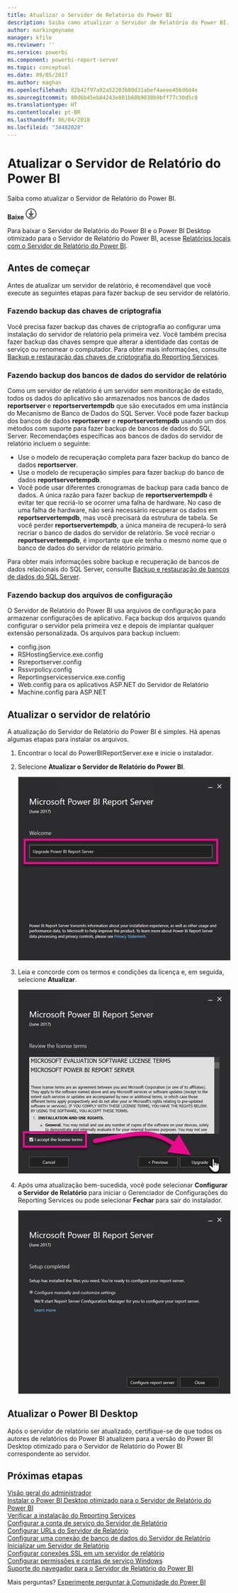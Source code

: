 ```yaml
---
title: Atualizar o Servidor de Relatório do Power BI
description: Saiba como atualizar o Servidor de Relatório do Power BI.
author: markingmyname
manager: kfile
ms.reviewer: ''
ms.service: powerbi
ms.component: powerbi-report-server
ms.topic: conceptual
ms.date: 09/05/2017
ms.author: maghan
ms.openlocfilehash: 82b42f97a92a52203b80d31abef4aeee456d6d4e
ms.sourcegitcommit: 80d6b45eb84243e801b60b9038b9bff77c30d5c8
ms.translationtype: HT
ms.contentlocale: pt-BR
ms.lasthandoff: 06/04/2018
ms.locfileid: "34482028"
---
```

# <a name="upgrade-power-bi-report-server"></a>Atualizar o Servidor de Relatório do Power BI
Saiba como atualizar o Servidor de Relatório do Power BI.

 **Baixe** ![baixe](media/upgrade/download.png "baixe")

Para baixar o Servidor de Relatório do Power BI e o Power BI Desktop otimizado para o Servidor de Relatório do Power BI, acesse [Relatórios locais com o Servidor de Relatório do Power BI](https://powerbi.microsoft.com/report-server/).

## <a name="before-you-begin"></a>Antes de começar
Antes de atualizar um servidor de relatório, é recomendável que você execute as seguintes etapas para fazer backup de seu servidor de relatório.

### <a name="backing-up-the-encryption-keys"></a>Fazendo backup das chaves de criptografia
Você precisa fazer backup das chaves de criptografia ao configurar uma instalação do servidor de relatório pela primeira vez. Você também precisa fazer backup das chaves sempre que alterar a identidade das contas de serviço ou renomear o computador. Para obter mais informações, consulte [Backup e restauração das chaves de criptografia do Reporting Services](https://docs.microsoft.com/sql/reporting-services/install-windows/ssrs-encryption-keys-back-up-and-restore-encryption-keys).

### <a name="backing-up-the-report-server-databases"></a>Fazendo backup dos bancos de dados do servidor de relatório
Como um servidor de relatório é um servidor sem monitoração de estado, todos os dados do aplicativo são armazenados nos bancos de dados **reportserver** e **reportservertempdb** que são executados em uma instância do Mecanismo de Banco de Dados do SQL Server. Você pode fazer backup dos bancos de dados **reportserver** e **reportservertempdb** usando um dos métodos com suporte para fazer backup de bancos de dados do SQL Server. Recomendações específicas aos bancos de dados do servidor de relatório incluem o seguinte:

* Use o modelo de recuperação completa para fazer backup do banco de dados **reportserver**.
* Use o modelo de recuperação simples para fazer backup do banco de dados **reportservertempdb**.
* Você pode usar diferentes cronogramas de backup para cada banco de dados. A única razão para fazer backup de **reportservertempdb** é evitar ter que recriá-lo se ocorrer uma falha de hardware. No caso de uma falha de hardware, não será necessário recuperar os dados em **reportservertempdb**, mas você precisará da estrutura de tabela. Se você perder **reportservertempdb**, a única maneira de recuperá-lo será recriar o banco de dados do servidor de relatório. Se você recriar o **reportservertempdb**, é importante que ele tenha o mesmo nome que o banco de dados do servidor de relatório primário.

Para obter mais informações sobre backup e recuperação de bancos de dados relacionais do SQL Server, consulte [Backup e restauração de bancos de dados do SQL Server](https://docs.microsoft.com/sql/relational-databases/backup-restore/back-up-and-restore-of-sql-server-databases).

### <a name="backing-up-the-configuration-files"></a>Fazendo backup dos arquivos de configuração
O Servidor de Relatório do Power BI usa arquivos de configuração para armazenar configurações de aplicativo. Faça backup dos arquivos quando configurar o servidor pela primeira vez e depois de implantar qualquer extensão personalizada. Os arquivos para backup incluem:

* config.json
* RSHostingService.exe.config
* Rsreportserver.config
* Rssvrpolicy.config
* Reportingservicesservice.exe.config
* Web.config para os aplicativos ASP.NET do Servidor de Relatório
* Machine.config para ASP.NET

## <a name="upgrade-the-report-server"></a>Atualizar o servidor de relatório
A atualização do Servidor de Relatório do Power BI é simples. Há apenas algumas etapas para instalar os arquivos.

1. Encontrar o local do PowerBIReportServer.exe e inicie o instalador.
2. Selecione **Atualizar o Servidor de Relatório do Power BI**.
   
    ![](media/upgrade/reportserver-upgrade1.png "Atualizar o Servidor de Relatórios do Power BI")
3. Leia e concorde com os termos e condições da licença e, em seguida, selecione **Atualizar**.
   
    ![](media/upgrade/reportserver-upgrade-eula.png "Contrato de licença")
4. Após uma atualização bem-sucedida, você pode selecionar **Configurar o Servidor de Relatório** para iniciar o Gerenciador de Configurações do Reporting Services ou pode selecionar **Fechar** para sair do instalador.
   
    ![](media/upgrade/reportserver-upgrade-configure.png)

## <a name="upgrade-power-bi-desktop"></a>Atualizar o Power BI Desktop
Após o servidor de relatório ser atualizado, certifique-se de que todos os autores de relatórios do Power BI atualizem para a versão do Power BI Desktop otimizado para o Servidor de Relatório do Power BI correspondente ao servidor.

## <a name="next-steps"></a>Próximas etapas
[Visão geral do administrador](admin-handbook-overview.md)  
[Instalar o Power BI Desktop otimizado para o Servidor de Relatório do Power BI](install-powerbi-desktop.md)  
[Verificar a instalação do Reporting Services](https://docs.microsoft.com/sql/reporting-services/install-windows/verify-a-reporting-services-installation)  
[Configurar a conta de serviço do Servidor de Relatório](https://docs.microsoft.com/sql/reporting-services/install-windows/configure-the-report-server-service-account-ssrs-configuration-manager)  
[Configurar URLs do Servidor de Relatório](https://docs.microsoft.com/sql/reporting-services/install-windows/configure-report-server-urls-ssrs-configuration-manager)  
[Configurar uma conexão de banco de dados do Servidor de Relatório](https://docs.microsoft.com/sql/reporting-services/install-windows/configure-a-report-server-database-connection-ssrs-configuration-manager)  
[Inicializar um Servidor de Relatório](https://docs.microsoft.com/sql/reporting-services/install-windows/ssrs-encryption-keys-initialize-a-report-server)  
[Configurar conexões SSL em um servidor de relatório](https://docs.microsoft.com/sql/reporting-services/security/configure-ssl-connections-on-a-native-mode-report-server)  
[Configurar permissões e contas de serviço Windows](https://docs.microsoft.com/sql/database-engine/configure-windows/configure-windows-service-accounts-and-permissions)  
[Suporte do navegador para o Servidor de Relatório do Power BI](browser-support.md)

Mais perguntas? [Experimente perguntar à Comunidade do Power BI](https://community.powerbi.com/)

